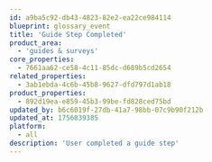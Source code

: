```yaml
---
id: a9ba5c92-db43-4823-82e2-ea22ce984114
blueprint: glossary_event
title: 'Guide Step Completed'
product_area:
  - 'guides & surveys'
core_properties:
  - 7661aa62-ce58-4c11-85dc-d689b5cd2654
related_properties:
  - 3ab1ebda-4c6b-45b8-9627-dfd797d1ab18
product_properties:
  - 892d19ea-e859-45b3-99be-fd828ced75bd
updated_by: b6c6019f-27db-41a7-98bb-07c9b90f212b
updated_at: 1756839385
platform:
  - all
description: 'User completed a guide step'
---
```

